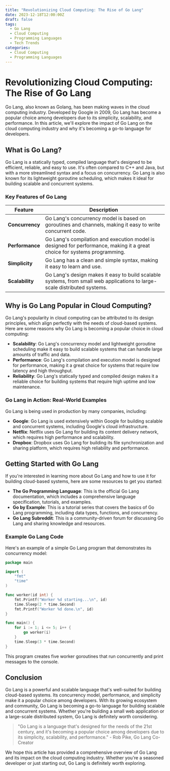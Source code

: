 ```yaml
---
title: "Revolutionizing Cloud Computing: The Rise of Go Lang"
date: 2023-12-18T12:00:00Z
draft: false
tags:
  - Go Lang
  - Cloud Computing
  - Programming Languages
  - Tech Trends
categories:
  - Cloud Computing
  - Programming Languages
---
```


# Revolutionizing Cloud Computing: The Rise of Go Lang

Go Lang, also known as Golang, has been making waves in the cloud computing industry. Developed by Google in 2009, Go Lang has become a popular choice among developers due to its simplicity, scalability, and performance. In this article, we'll explore the impact of Go Lang on the cloud computing industry and why it's becoming a go-to language for developers.

## What is Go Lang?

Go Lang is a statically typed, compiled language that's designed to be efficient, reliable, and easy to use. It's often compared to C++ and Java, but with a more streamlined syntax and a focus on concurrency. Go Lang is also known for its lightweight goroutine scheduling, which makes it ideal for building scalable and concurrent systems.

### Key Features of Go Lang

| Feature | Description |
| --- | --- |
| **Concurrency** | Go Lang's concurrency model is based on goroutines and channels, making it easy to write concurrent code. |
| **Performance** | Go Lang's compilation and execution model is designed for performance, making it a great choice for systems programming. |
| **Simplicity** | Go Lang has a clean and simple syntax, making it easy to learn and use. |
| **Scalability** | Go Lang's design makes it easy to build scalable systems, from small web applications to large-scale distributed systems. |

## Why is Go Lang Popular in Cloud Computing?

Go Lang's popularity in cloud computing can be attributed to its design principles, which align perfectly with the needs of cloud-based systems. Here are some reasons why Go Lang is becoming a popular choice in cloud computing:

*   **Scalability**: Go Lang's concurrency model and lightweight goroutine scheduling make it easy to build scalable systems that can handle large amounts of traffic and data.
*   **Performance**: Go Lang's compilation and execution model is designed for performance, making it a great choice for systems that require low latency and high throughput.
*   **Reliability**: Go Lang's statically typed and compiled design makes it a reliable choice for building systems that require high uptime and low maintenance.

### Go Lang in Action: Real-World Examples

Go Lang is being used in production by many companies, including:

*   **Google**: Go Lang is used extensively within Google for building scalable and concurrent systems, including Google's cloud infrastructure.
*   **Netflix**: Netflix uses Go Lang for building its content delivery network, which requires high performance and scalability.
*   **Dropbox**: Dropbox uses Go Lang for building its file synchronization and sharing platform, which requires high reliability and performance.

## Getting Started with Go Lang

If you're interested in learning more about Go Lang and how to use it for building cloud-based systems, here are some resources to get you started:

*   **The Go Programming Language**: This is the official Go Lang documentation, which includes a comprehensive language specification, tutorials, and examples.
*   **Go by Example**: This is a tutorial series that covers the basics of Go Lang programming, including data types, functions, and concurrency.
*   **Go Lang Subreddit**: This is a community-driven forum for discussing Go Lang and sharing knowledge and resources.

### Example Go Lang Code

Here's an example of a simple Go Lang program that demonstrates its concurrency model:
```go
package main

import (
    "fmt"
    "time"
)

func worker(id int) {
    fmt.Printf("Worker %d starting...\n", id)
    time.Sleep(2 * time.Second)
    fmt.Printf("Worker %d done.\n", id)
}

func main() {
    for i := 1; i <= 5; i++ {
        go worker(i)
    }
    time.Sleep(3 * time.Second)
}
```
This program creates five worker goroutines that run concurrently and print messages to the console.

## Conclusion

Go Lang is a powerful and scalable language that's well-suited for building cloud-based systems. Its concurrency model, performance, and simplicity make it a popular choice among developers. With its growing ecosystem and community, Go Lang is becoming a go-to language for building scalable and concurrent systems. Whether you're building a small web application or a large-scale distributed system, Go Lang is definitely worth considering.

> "Go Lang is a language that's designed for the needs of the 21st century, and it's becoming a popular choice among developers due to its simplicity, scalability, and performance." - Rob Pike, Go Lang Co-Creator

We hope this article has provided a comprehensive overview of Go Lang and its impact on the cloud computing industry. Whether you're a seasoned developer or just starting out, Go Lang is definitely worth exploring.